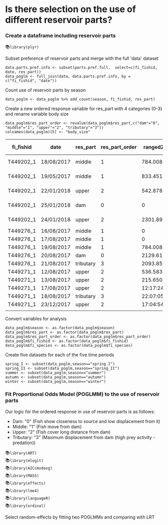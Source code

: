 
# Is there selection on the use of different reservoir parts?

### Create a dataframe including reservoir parts 

:books:`library(plyr)`

Subset preference of reservoir parts and merge with the full 'data' dataset 
```
data.parts.pref.info <- subset(parts.pref.full,  select=c(fi_fishid, date, res_part))
data_poglm <- full_join(data, data.parts.pref.info, by = c("fi_fishid", "date"))
```
Count use of reservoir parts by season
```
data_poglm <- data_poglm %>% add_count(season, fi_fishid, res_part)
```
Create a new ordered response variable for res_part with 4 categories (0-3) and rename variable body size
```
data_poglm$res_part_order <- revalue(data_poglm$res_part,c("dam"="0", "middle"="1", "upper"="2", "tributary"="3"))
colnames(data_poglm)[5] <- "body_size"
```
| fi_fishid 	| date       	| res_part  	| res_part_order 	| ranged2d  	| meand2d   	| mean_depth 	| body_size 	| _species fish.name 	| season r 	| a_lat_catch c 	| a_lon_catch 	|
|-----------	|------------	|-----------	|----------------	|-----------	|-----------	|------------	|-----------	|--------------------	|----------	|---------------	|-------------	|
| T449202_1 	| 18/08/2017 	| middle    	| 1              	| 784.0089  	| 8159.387  	| 1.4189065  	| 430       	| pikeperch 0.605kg  	| summer   	| 48.82551      	| 14.4848     	|
| T449202_1 	| 19/05/2017 	| middle    	| 1              	| 833.4517  	| 4841.902  	| 0.9358156  	| 430       	| pikeperch 0.605kg  	| spring_I 	| 48.82551      	| 14.4848     	|
| T449202_1 	| 22/01/2018 	| upper     	| 2              	| 542.878   	| 5978.06   	| 7.9581821  	| 430       	| pikeperch 0.605kg  	| winter   	| 48.82551      	| 14.4848     	|
| T449202_1 	| 25/01/2018 	| dam       	| 0              	| 0         	| 8551.391  	| 1.6873192  	| 430       	| pikeperch 0.605kg  	| winter   	| 48.82551      	| 14.4848     	|
| T449202_1 	| 24/01/2018 	| upper     	| 2              	| 2301.8921 	| 7400.445  	| 5.5925592  	| 430       	| pikeperch 0.605kg  	| winter   	| 48.82551      	| 14.4848     	|
| T449276_1 	| 16/08/2017 	| middle    	| 1              	| 0         	| 8551.391  	| 0.8217852  	| 1030      	| wels               	| summer   	| 48.81964      	| 14.48151    	|
| T449276_1 	| 17/08/2017 	| middle    	| 1              	| 0         	| 8551.391  	| 0.7696016  	| 1030      	| wels               	| summer   	| 48.81964      	| 14.48151    	|
| T449276_1 	| 19/08/2017 	| middle    	| 1              	| 784.0089  	| 8159.387  	| 0.6493313  	| 1030      	| wels               	| summer   	| 48.81964      	| 14.48151    	|
| T449276_1 	| 20/08/2017 	| dam       	| 0              	| 2129.6148 	| 7486.584  	| 0.6721918  	| 1030      	| wels               	| summer   	| 48.81964      	| 14.48151    	|
| T449276_1 	| 21/08/2017 	| tributary 	| 3              	| 2093.8532 	| 7504.465  	| 0.8017406  	| 1030      	| wels               	| summer   	| 48.81964      	| 14.48151    	|
| T449271_1 	| 12/08/2017 	| upper     	| 2              	| 536.58324 	| 1704.9477 	| 1.8903981  	| 915       	| pike               	| summer   	| 48.83096      	| 14.47816    	|
| T449271_1 	| 13/08/2017 	| upper     	| 2              	| 215.65067 	| 1666.3076 	| 1.7303804  	| 915       	| pike               	| summer   	| 48.83096      	| 14.47816    	|
| T449271_1 	| 17/08/2017 	| upper     	| 2              	| 12:17:24  	| 2402.5503 	| 5.6171613  	| 915       	| pike               	| summer   	| 48.83096      	| 14.47816    	|
| T449271_1 	| 18/08/2017 	| tributary 	| 3              	| 22:07:05  	| 2371.9243 	| 5.7136752  	| 915       	| pike               	| summer   	| 48.83096      	| 14.47816    	|
| T449271_1 	| 23/12/2017 	| upper     	| 2              	| 17:04:54  	| 6905.8552 	| 3.0325587  	| 915       	| pike               	| winter   	| 48.83096      	| 14.47816    	|
|           	|            	|           	|                	|           	|           	|            	|           	|                    	|          	|               	|             	|

Convert variables for analysis
```
data_poglm$season <- as.factor(data_poglm$season)
data_poglm$res_part <- as.factor(data_poglm$res_part)
data_poglm$res_part_order <- as.factor(data_poglm$res_part_order)
data_poglm$fi_fishid <- as.factor(data_poglm$fi_fishid)
data_poglm$fi_species <- as.factor(data_poglm$fi_species)
```
Create five datasets for each of the five time periods 
```
spring_I <- subset(data_poglm,season=="spring_I")
spring_II <- subset(data_poglm,season=="spring_II")
summer <- subset(data_poglm,season=="summer")
autumn <- subset(data_poglm,season=="autumn")
winter <- subset(data_poglm,season=="winter")
```
### Fit Proportional Odds Model (POGLMM) to the use of reservoir parts

Our logic for the ordered response in use of reservoir parts is as follows:

- Dam: "0" (Fish show closeness to source and low displacement from it)
- Middle: "1" (Fish move from dam)
- Upper: "2" (Fish cover long distance from dam)
- Tributary: "3" (Maximum displacement from dam (high prey activity - predation))

:books:`library(ART)`     
:books:`library(mlogit)`  
:books:`library(AICcmodavg)`  
:books:`library(MASS)`  
:books:`library(effects)`  
:books:`library(lme4)`  
:books:`library(languageR)`  
:books:`library(ordinal)`  

Select random-effects by fitting two POGLMMs and comparing with LRT


